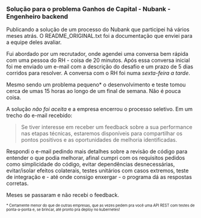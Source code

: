 ### Solução para o problema Ganhos de Capital - Nubank - Engenheiro backend

Publicando a solução de um processo do Nubank que participei há vários meses atrás. O README_ORIGINAL.txt foi 
a documentação que enviei para a equipe deles avaliar.

Fui abordado por um recrutador, onde agendei uma conversa bem rápida com uma pessoa do RH - coisa de 20 minutos. Após essa conversa inicial foi me enviado um e-mail com a descrição do desafio e um prazo de 5 dias corridos para resolver. A conversa com o RH foi numa *sexta-feira a tarde*.

Mesmo sendo um problema pequeno* o desenvolvimento e teste tomou cerca de umas 15 horas ao longo de um final de semana. Não é pouca coisa.

A solução *não foi aceita* e a empresa encerrou o processo seletivo. Em um trecho do e-mail recebido:

> Se tiver interesse em receber um feedback sobre a sua performance nas etapas técnicas, estaremos disponíveis para compartilhar os pontos positivos e as oportunidades de melhoria identificadas.

Respondi o e-mail pedindo mais detalhes sobre a revisão de código para entender o que podia melhorar, afinal cumpri com os requisitos pedidos como simplicidade do código, evitar dependências desnecessárias, evitar/isolar efeitos colaterais, testes unitários com casos extremos, teste de integração e - até onde consigo enxergar - o programa dá as respostas corretas.

Meses se passaram e não recebi o feedback.

<sup><sub>\* Certamente menor do que de outras empresas, que as vezes pedem pra você uma API REST com testes de ponta-a-ponta e, se brincar, até pronto pra deploy no kubernetes!</sub></sup>
